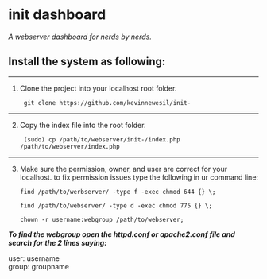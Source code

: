init dashboard
=========

*A webserver dashboard for nerds by nerds.*

Install the system as following:
--------
***

1. Clone the project into your localhost root folder. 
    
        git clone https://github.com/kevinnewesil/init-

***

2. Copy the index file into the root folder. 
	
        (sudo) cp /path/to/webserver/init-/index.php /path/to/webserver/index.php

***

3. Make sure the permission, owner, and user are correct for your localhost.
to fix permission issues type the following in ur command line:
    
    `find /path/to/werbserver/ -type f -exec chmod 644 {} \;`

    `find /path/to/webserver/ -type d -exec chmod 775 {} \;`
    
    `chown -r username:webgroup /path/to/webserver;`

***To find the webgroup open the httpd.conf or apache2.conf file and search for the 2 lines saying:***

user: username  
group: groupname